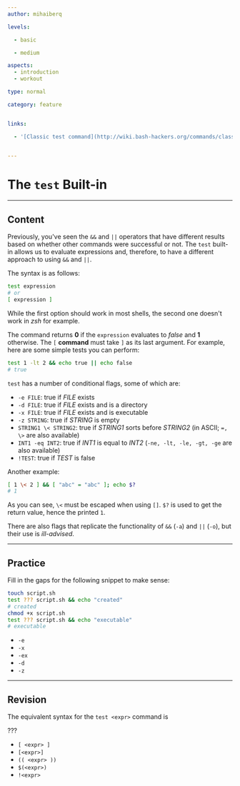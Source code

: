 ```yaml
---
author: mihaiberq

levels:

  - basic

  - medium

aspects:
  - introduction
  - workout

type: normal

category: feature


links:

  - '[Classic test command](http://wiki.bash-hackers.org/commands/classictest){website}'


---
```


# The `test` Built-in

---
## Content

Previously, you've seen the `&&` and `||` operators that have different results based on whether other commands were successful or not. The `test` built-in allows us to evaluate expressions and, therefore, to have a different approach to using `&&` and `||`.

The syntax is as follows:
```bash
test expression
# or
[ expression ]
```
While the first option should work in most shells, the second one doesn't work in *zsh* for example.

The command returns **0** if the `expression` evaluates to *false* and **1** otherwise. The `[` **command** must take `]` as its last argument. For example, here are some simple tests you can perform:
```bash
test 1 -lt 2 && echo true || echo false
# true
```
`test` has a number of conditional flags, some of which are:
 - `-e FILE`: true if *FILE* exists
 - `-d FILE`: true if *FILE* exists and is a directory
 - `-x FILE`: true if *FILE* exists and is executable
 - `-z STRING`: true if *STRING* is empty
 - `STRING1 \< STRING2`: true if *STRING1* sorts before *STRING2* (in ASCII; `=, \>` are also available)
 - `INT1 -eq INT2`: true if *INT1* is equal to *INT2* (`-ne, -lt, -le, -gt, -ge` are also available)
 - `!TEST`: true if *TEST* is false

Another example:
```bash
[ 1 \< 2 ] && [ "abc" = "abc" ]; echo $?
# 1
```
As you can see, `\<` must be escaped when using `[]`. `$?` is used to get the return value, hence the printed `1`.

There are also flags that replicate the functionality of `&&` (`-a`) and `||` (`-o`), but their use is *ill-advised*.

---
## Practice

Fill in the gaps for the following snippet to make sense:
```bash
touch script.sh
test ??? script.sh && echo "created"
# created
chmod +x script.sh
test ??? script.sh && echo "executable"
# executable
```

* `-e`
* `-x`
* `-ex`
* `-d`
* `-z`

---
## Revision

The equivalent syntax for the `test <expr>` command is

???


* `[ <expr> ]`
* `[<expr>]`
* `(( <expr> ))`
* `$(<expr>)`
* `!<expr>`

 
 
